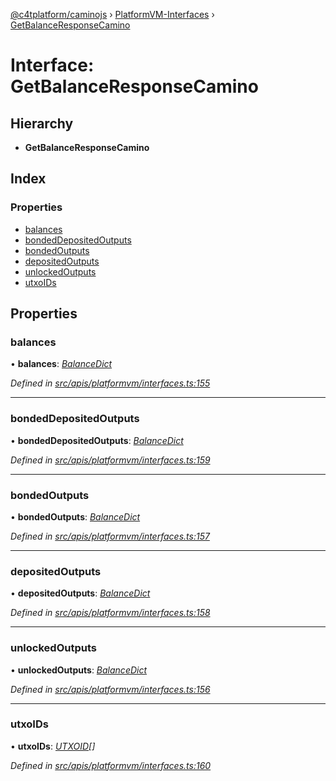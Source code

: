 [@c4tplatform/caminojs](../api.md) › [PlatformVM-Interfaces](../modules/platformvm_interfaces.md) › [GetBalanceResponseCamino](platformvm_interfaces.getbalanceresponsecamino.md)

# Interface: GetBalanceResponseCamino

## Hierarchy

* **GetBalanceResponseCamino**

## Index

### Properties

* [balances](platformvm_interfaces.getbalanceresponsecamino.md#balances)
* [bondedDepositedOutputs](platformvm_interfaces.getbalanceresponsecamino.md#bondeddepositedoutputs)
* [bondedOutputs](platformvm_interfaces.getbalanceresponsecamino.md#bondedoutputs)
* [depositedOutputs](platformvm_interfaces.getbalanceresponsecamino.md#depositedoutputs)
* [unlockedOutputs](platformvm_interfaces.getbalanceresponsecamino.md#unlockedoutputs)
* [utxoIDs](platformvm_interfaces.getbalanceresponsecamino.md#utxoids)

## Properties

###  balances

• **balances**: *[BalanceDict](platformvm_interfaces.balancedict.md)*

*Defined in [src/apis/platformvm/interfaces.ts:155](https://github.com/chain4travel/caminojs/blob/ac57b5af/src/apis/platformvm/interfaces.ts#L155)*

___

###  bondedDepositedOutputs

• **bondedDepositedOutputs**: *[BalanceDict](platformvm_interfaces.balancedict.md)*

*Defined in [src/apis/platformvm/interfaces.ts:159](https://github.com/chain4travel/caminojs/blob/ac57b5af/src/apis/platformvm/interfaces.ts#L159)*

___

###  bondedOutputs

• **bondedOutputs**: *[BalanceDict](platformvm_interfaces.balancedict.md)*

*Defined in [src/apis/platformvm/interfaces.ts:157](https://github.com/chain4travel/caminojs/blob/ac57b5af/src/apis/platformvm/interfaces.ts#L157)*

___

###  depositedOutputs

• **depositedOutputs**: *[BalanceDict](platformvm_interfaces.balancedict.md)*

*Defined in [src/apis/platformvm/interfaces.ts:158](https://github.com/chain4travel/caminojs/blob/ac57b5af/src/apis/platformvm/interfaces.ts#L158)*

___

###  unlockedOutputs

• **unlockedOutputs**: *[BalanceDict](platformvm_interfaces.balancedict.md)*

*Defined in [src/apis/platformvm/interfaces.ts:156](https://github.com/chain4travel/caminojs/blob/ac57b5af/src/apis/platformvm/interfaces.ts#L156)*

___

###  utxoIDs

• **utxoIDs**: *[UTXOID](platformvm_interfaces.utxoid.md)[]*

*Defined in [src/apis/platformvm/interfaces.ts:160](https://github.com/chain4travel/caminojs/blob/ac57b5af/src/apis/platformvm/interfaces.ts#L160)*
